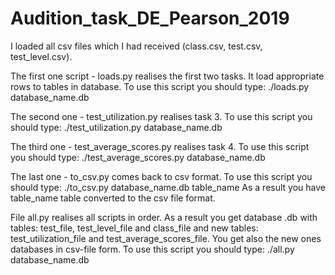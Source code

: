 # Audition_task_DE_Pearson_2019

I loaded all csv files which I had received (class.csv, test.csv, test_level.csv).

The first one script - loads.py realises the first two tasks. It load appropriate rows to tables in database.
To use this script you should type: ./loads.py database_name.db

The second one - test_utilization.py realises task 3. 
To use this script you should type: ./test_utilization.py database_name.db

The third one - test_average_scores.py realises task 4. 
To use this script you should type: ./test_average_scores.py database_name.db

The last one - to_csv.py comes back to csv format.
To use this script you should type: ./to_csv.py database_name.db table_name
As a result you have table_name table converted to the csv file format.

File all.py realises all scripts in order. As a result you get database .db with tables: test_file, test_level_file and class_file and new tables: test_utilization_file and test_average_scores_file. You get also the new ones databases in csv-file form.
To use this script you should type: ./all.py database_name.db 
